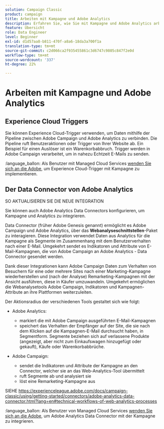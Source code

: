 ```yaml
---
solution: Campaign Classic
product: campaign
title: Arbeiten mit Kampagne und Adobe Analytics
description: Erfahren Sie, wie Sie mit Kampagne und Adobe Analytics arbeiten können
feature: Übersicht
role: Data Engineer
level: Beginner
exl-id: d1d57aa8-b811-470f-a8a6-18da3a700f1a
translation-type: tm+mt
source-git-commit: c2d066ca2f935455861c3d6747c9805c847f2e0d
workflow-type: tm+mt
source-wordcount: '337'
ht-degree: 22%

---
```


# Arbeiten mit Kampagne und Adobe Analytics

## Experience Cloud Triggers

Sie können Experience Cloud-Trigger verwenden, um Daten mithilfe der Pipeline zwischen Adobe Campaign und Adobe Analytics zu verbinden. Die Pipeline ruft Benutzeraktionen oder Trigger von Ihrer Website ab. Ein Beispiel für einen Auslöser ist ein Warenkorbabbruch. Trigger werden in Adobe Campaign verarbeitet, um in nahezu Echtzeit E-Mails zu senden.

:language_ballon: Als Benutzer mit Managed Cloud Services [wenden Sie sich an die Adobe](../start/support.md#support), um Experience Cloud-Trigger mit Kampagne zu implementieren.

## Der Data Connector von Adobe Analytics

SO AKTUALISIEREN SIE DIE NEUE INTEGRATION

Sie können auch Adobe Analytics Data Connectors konfigurieren, um Kampagne und Analytics zu integrieren.

Data Connector (früher Adobe Genesis genannt) ermöglicht es Adobe Campaign und Adobe Analytics, über das **Webanalyseschnittstellen**-Paket zu interagieren. Diese Integration verwendet Daten aus Analytics für die Kampagne als Segmente im Zusammenhang mit dem Benutzerverhalten nach einer E-Mail. Umgekehrt sendet es Indikatoren und Attribute von E-Mail-Kampagnen, die von Adobe Campaign an Adobe Analytics - Data Connector gesendet werden.

Dank dieser Integrationen kann Adobe Campaign Daten zum Verhalten von Besuchern für eine oder mehrere Sites nach einer Marketing-Kampagne wiederherstellen und (nach der Analyse) Remarketing-Kampagnen mit der Ansicht ausführen, diese in Käufer umzuwandeln. Umgekehrt ermöglichen die Webanalysetools Adobe Campaign, Indikatoren und Kampagnen-Attribute an ihre Plattformen weiterzuleiten.

Der Aktionsradius der verschiedenen Tools gestaltet sich wie folgt:

* Adobe Analytics:

   * markiert die mit Adobe Campaign ausgeführten E-Mail-Kampagnen
   * speichert das Verhalten der Empfänger auf der Site, die sie nach dem Klicken auf die Kampagnen-E-Mail durchsucht haben, in Segmentform. Segmente beziehen sich auf verlassene Produkte (angezeigt, aber nicht zum Einkaufswagen hinzugefügt oder gekauft), Käufe oder Warenkorbabbrüche.

* Adobe Campaign:

   * sendet die Indikatoren und Attribute der Kampagne an den Connector, welcher sie an das Web-Analytics-Tool übermittelt
   * ruft Segmente ab und analysiert sie
   * löst eine Remarketing-Kampagne aus

SIEHE https://experienceleague.adobe.com/docs/campaign-classic/using/getting-started/connectors/adobe-analytics-data-connector.html?lang=en#technical-workflows-of-web-analytics-processes

:language_ballon: Als Benutzer von Managed Cloud Services [wenden Sie sich an die Adobe](../start/support.md#support), um Adobe Analytics Data Connector mit der Kampagne zu integrieren.

